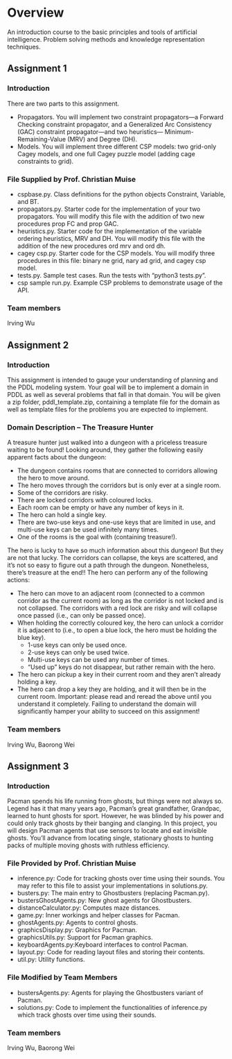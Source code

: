 # Overview
An introduction course to the basic principles and tools of artificial intelligence. Problem solving methods and knowledge representation techniques.

## Assignment 1
### Introduction
There are two parts to this assignment.
- Propagators. You will implement two constraint propagators—a Forward Checking constraint propagator, and a Generalized Arc Consistency (GAC) constraint propagator—and two heuristics— Minimum-Remaining-Value (MRV) and Degree (DH).
- Models. You will implement three different CSP models: two grid-only Cagey models, and one full Cagey puzzle model (adding cage constraints to grid).
### File Supplied by Prof. Christian Muise
- cspbase.py. Class definitions for the python objects Constraint, Variable, and BT.
- propagators.py. Starter code for the implementation of your two propagators. You will modify this file with the addition of two new procedures prop FC and prop GAC.
- heuristics.py. Starter code for the implementation of the variable ordering heuristics, MRV and DH. You will modify this file with the addition of the new procedures ord mrv and ord dh.
- cagey csp.py. Starter code for the CSP models. You will modify three procedures in this file: binary ne grid, nary ad grid, and cagey csp model.
- tests.py. Sample test cases. Run the tests with “python3 tests.py”.
- csp sample run.py. Example CSP problems to demonstrate usage of the API.
### Team members
Irving Wu

## Assignment 2
### Introduction
This assignment is intended to gauge your understanding of planning and the PDDL modeling system. Your goal will be to implement a domain in PDDL as well as several problems that fall in that domain. You will be given a zip folder, pddl_template.zip, containing a template file for the domain as well as template files for the problems you are expected to implement.
### Domain Description – The Treasure Hunter
A treasure hunter just walked into a dungeon with a priceless treasure waiting to be found! Looking around, they gather the following easily apparent facts about the dungeon:
- The dungeon contains rooms that are connected to corridors allowing the hero to move around.
- The hero moves through the corridors but is only ever at a single room.
- Some of the corridors are risky.
- There are locked corridors with coloured locks.
- Each room can be empty or have any number of keys in it.
- The hero can hold a single key.
- There are two-use keys and one-use keys that are limited in use, and multi-use keys can be used infinitely many times.
- One of the rooms is the goal with (containing treasure!).

The hero is lucky to have so much information about this dungeon! But they are not that lucky. The corridors can collapse, the keys are scattered, and it’s not so easy to figure out a path through the dungeon. Nonetheless, there’s treasure at the end!! The hero can perform any of the following actions:
- The hero can move to an adjacent room (connected to a common corridor as the current room) as long as the corridor is not locked and is not collapsed. The corridors with a red lock are risky and will collapse once passed (i.e., can only be passed once).
- When holding the correctly coloured key, the hero can unlock a corridor it is adjacent to (i.e., to open a blue lock, the hero must be holding the blue key).
  - 1-use keys can only be used once.
  - 2-use keys can only be used twice.
  - Multi-use keys can be used any number of times.
  - “Used up” keys do not disappear, but rather remain with the hero.
- The hero can pickup a key in their current room and they aren’t already holding a key.
- The hero can drop a key they are holding, and it will then be in the current room.
Important: please read and reread the above until you understand it completely. Failing to understand the domain will significantly hamper your ability to succeed on this assignment!
### Team members
Irving Wu, Baorong Wei

## Assignment 3
### Introduction
Pacman spends his life running from ghosts, but things were not always so. Legend has it that many years ago, Pacman’s great grandfather, Grandpac, learned to hunt ghosts for sport. However, he was blinded by his power and could only track ghosts by their banging and clanging. In this project, you will design Pacman agents that use sensors to locate and eat invisible ghosts. You’ll advance from locating single, stationary ghosts to hunting packs of multiple moving ghosts with ruthless efficiency.
### File Provided by Prof. Christian Muise
- inference.py: Code for tracking ghosts over time using their sounds. You may refer to this file to assist your implementations in solutions.py.
- busters.py: The main entry to Ghostbusters (replacing Pacman.py).
- bustersGhostAgents.py: New ghost agents for Ghostbusters.
- distanceCalculator.py: Computes maze distances.
- game.py: Inner workings and helper classes for Pacman.
- ghostAgents.py: Agents to control ghosts.
- graphicsDisplay.py: Graphics for Pacman.
- graphicsUtils.py: Support for Pacman graphics.
- keyboardAgents.py:Keyboard interfaces to control Pacman.
- layout.py: Code for reading layout files and storing their contents.
- util.py: Utility functions.
### File Modified by Team Members
- bustersAgents.py: Agents for playing the Ghostbusters variant of Pacman.
- solutions.py: Code to implement the functionalities of inference.py which track ghosts over time using their sounds.
### Team members
Irving Wu, Baorong Wei
